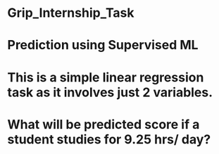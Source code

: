# Grip_Internship_Task
# Prediction using Supervised ML
# This is a simple linear regression task as it involves just 2 variables.
# What will be predicted score if a student studies for 9.25 hrs/ day?
